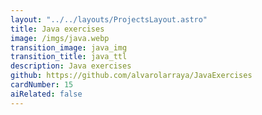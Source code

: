 ```yaml
---
layout: "../../layouts/ProjectsLayout.astro"
title: Java exercises
image: /imgs/java.webp
transition_image: java_img
transition_title: java_ttl
description: Java exercises
github: https://github.com/alvarolarraya/JavaExercises
cardNumber: 15
aiRelated: false
---
```

